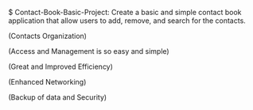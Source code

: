 $ Contact-Book-Basic-Project:
Create a basic and simple contact book application that allow users to add, remove, and search for the contacts.

(Contacts Organization) 

(Access and Management is so easy and simple)

(Great and Improved Efficiency)

(Enhanced Networking)

(Backup of data and Security)
